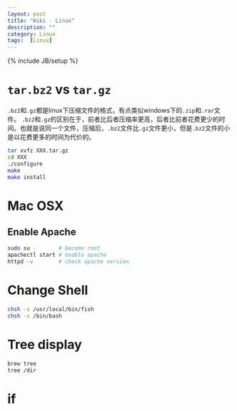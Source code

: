 ```yaml
---
layout: post
title: "Wiki - Linux"
description: ""
category: Linux
tags:  [Linux]
---
```

{% include JB/setup %}

# `tar.bz2` vs `tar.gz`

`.bz2`和`.gz`都是linux下压缩文件的格式，有点类似windows下的`.zip`和`.rar`文件。
`.bz2`和`.gz`的区别在于，前者比后者压缩率更高，后者比前者花费更少的时间。也就是说同一个文件，压缩后，`.bz2`文件比`.gz`文件更小，但是`.bz2`文件的小是以花费更多的时间为代价的。

```bash
tar xvfz XXX.tar.gz
cd XXX
./configure
make
make install
```

# Mac OSX

## Enable Apache
```bash
sudo su -       # become root
apachectl start # enable apache
httpd -v        # check apache version
```

# Change Shell

```bash
chsh -s /usr/local/bin/fish
chsh -s /bin/bash
```

# Tree display

```bash
brew tree
tree /dir
```

# if